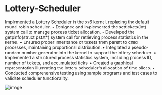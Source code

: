 # Lottery-Scheduler

 Implemented a Lottery Scheduler in the xv6 kernel, replacing the default round-robin scheduler.
• Designed and implemented the settickets(int) system call to manage process ticket allocation.
• Developed the getpinfo(struct pstat*) system call for retrieving process statistics in the kernel.
• Ensured proper inheritance of tickets from parent to child processes, maintaining proportional distribution.
• Integrated a pseudo-random number generator into the kernel to support the lottery scheduler.
• Implemented a structured process statistics system, including process ID, number of tickets, and accumulated ticks.
• Created a graphical representation illustrating the lottery scheduler's allocation of time slices.
• Conducted comprehensive testing using sample programs and test cases to validate scheduler functionality.

![image](https://github.com/Asim4513/Lottery-Scheduler/assets/85984423/96c5973c-36e3-469a-bb89-f4ddf7979b96)

